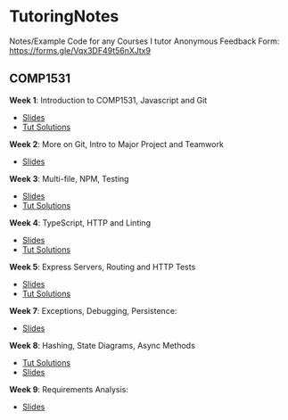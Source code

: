 # TutoringNotes
Notes/Example Code for any Courses I tutor
Anonymous Feedback Form: https://forms.gle/Vqx3DF49t56nXJtx9

## COMP1531
**Week 1**: Introduction to COMP1531, Javascript and Git
- [Slides](https://docs.google.com/presentation/d/1H75o59vi2RQFD-TC0LazM1qe3pUp1VrZ9etfOHqpSqQ/edit#slide=id.g4dfce81f19_0_45)
- [Tut Solutions](./COMP1531/Tut01/)

**Week 2**: More on Git, Intro to Major Project and Teamwork
- [Slides](https://docs.google.com/presentation/d/199sZPhSe6UxxhcfExzMRp-zat2YwpDTLqVXr3c738Ew/edit#slide=id.g4dfce81f19_0_45)

**Week 3**: Multi-file, NPM, Testing
- [Slides](https://docs.google.com/presentation/d/1J3YQJugewihW88gq44n4MREErWq25FhPGwAkLctsy-4/edit#slide=id.g4dfce81f19_0_45)
- [Tut Solutions](./COMP1531/Tut03/)

**Week 4**: TypeScript, HTTP and Linting
- [Slides](https://docs.google.com/presentation/d/16cSZN6eTa-MxZmmslZq5d1iTFDxNboeqwhi_wXtftmQ/edit#slide=id.g4dfce81f19_0_45)
- [Tut Solutions](./COMP1531/Tut04/)

**Week 5**: Express Servers, Routing and HTTP Tests
- [Slides](https://docs.google.com/presentation/d/1_SjaQWqYeXDEP8iKnp9U5mZrU27taatmtrE1DtpilLE/edit#slide=id.g4dfce81f19_0_45)
- [Tut Solutions](./COMP1531/Tut05/)

**Week 7**: Exceptions, Debugging, Persistence:
- [Slides](https://docs.google.com/presentation/d/1-zGIT6nio2fImODInGYaWqm0if0z2gUbm1z_tyV_erU/edit#slide=id.g4dfce81f19_0_45)

**Week 8**: Hashing, State Diagrams, Async Methods
- [Tut Solutions](./COMP1531/Tut08/)
- [Slides](https://docs.google.com/presentation/d/15AqyLZNFINJ2bAiE3GrOfs-TKP6M9MIn-JDuhpCNWQA/edit#slide=id.g2671186bc01_0_1132)

**Week 9**: Requirements Analysis:
- [Slides](https://docs.google.com/presentation/d/1bfj2pBowXVjfTP6lQNqnNLp0eVx23Abj4KBSZpgk30I/edit)